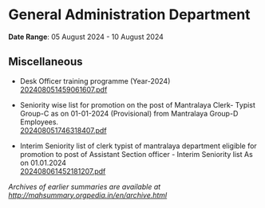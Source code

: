 # General Administration Department

**Date Range**: 05 August 2024 - 10 August 2024


## Miscellaneous
- Desk Officer training  programme (Year-2024)\
  [202408051459061607.pdf](https://gr.maharashtra.gov.in/Site/Upload/Government%20Resolutions/English/202408051459061607......pdf)

- Seniority wise list for promotion on the post of Mantralaya Clerk- Typist Group-C as on 01-01-2024 (Provisional) from Mantralaya Group-D Employees.\
  [202408051746318407.pdf](https://gr.maharashtra.gov.in/Site/Upload/Government%20Resolutions/English/202408051746318407.pdf)

- Interim Seniority list of clerk typist of mantralaya department eligible for promotion to post of Assistant Section officer - Interim Seniority list As on 01.01.2024\
  [202408061452181207.pdf](https://gr.maharashtra.gov.in/Site/Upload/Government%20Resolutions/English/202408061452181207.pdf)


*Archives of earlier summaries are available at http://mahsummary.orgpedia.in/en/archive.html*